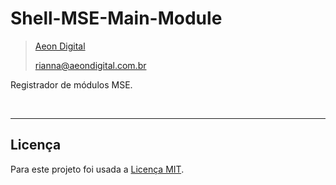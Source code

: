 Shell-MSE-Main-Module
======================

> [Aeon Digital](http://www.aeondigital.com.br)
>
> rianna@aeondigital.com.br



Registrador de módulos MSE.

&nbsp;

________________________________________________________________________________________________________________________



## Licença

Para este projeto foi usada a [Licença MIT](LICENCE.md).
